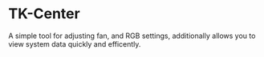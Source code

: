 # TK-Center
A simple tool for adjusting fan, and RGB settings, additionally allows you to view system data quickly and efficently.
